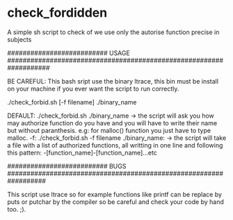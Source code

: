 # check_fordidden
A simple sh script to check of we use only the autorise function precise in subjects

########################## USAGE ###################################################################
  
 BE CAREFUL: This bash sript use the binary ltrace, this bin must be install on your machine if you ever want the script to run correctly.

./check_forbid.sh [-f filename] ./binary_name

DEFAULT: ./check_forbid.sh ./binary_name
  -> the script will ask you how may authorize function do you have and you will have to write their name but without paranthesis.
        e.g: for malloc() function you just have to type malloc.
-f: ./check_forbid.sh -f filename ./binary_name:
  -> the script will take a file with a list of authorized functions, all writting in one line and following this pattern:
        -[function_name]-[function_name]...etc
       
########################## BUGS ##################################################################

This script use ltrace so for example functions like printf can be replace by puts or putchar by the compiler so be careful and check your code by hand too. ;).
